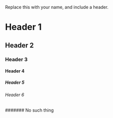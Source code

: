Replace this with your name, and include a header.
# Header 1
## Header 2
### Header 3
#### Header 4
##### Header 5
###### Header 6
####### No such thing
